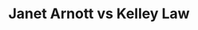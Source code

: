---
title: Janet Arnott vs Kelley Law
player1:
  name: Arnott, Janet
  percent: 81
  wins: 5
  losses: 1
player2:
  name: Law, Kelley
  percent: 69
  wins: 1
  losses: 5
games:
- player1:
    team: MB
    position: Lead
    percent: 78
    win: 1
    loss: 0
  player2:
    team: BC
    position: Third
    percent: 79
    win: 0
    loss: 1
  event: Hearts
  year: 1992
  draw: Round Robin(9)
  score: MB 5 - BC 2
- player1:
    team: MB
    position: Lead
    percent: 82
    win: 1
    loss: 0
  player2:
    team: BC
    position: Third
    percent: 50
    win: 0
    loss: 1
  event: Hearts
  year: 1992
  draw: Playoff(18)
  score: MB 7 - BC 6
- player1:
    team: MB
    position: Lead
    percent: 82
    win: 1
    loss: 0
  player2:
    team: BC
    position: Third
    percent: 78
    win: 0
    loss: 1
  event: Hearts
  year: 1995
  draw: Round Robin(16)
  score: MB 5 - BC 4
- player1:
    team: MB
    position: Lead
    percent: 92
    win: 1
    loss: 0
  player2:
    team: BC
    position: Fourth
    percent: 67
    win: 0
    loss: 1
  event: Hearts
  year: 2000
  draw: Round Robin(6)
  score: BC 5 - MB 11
- player1:
    team: MB
    position: Lead
    percent: 74
    win: 0
    loss: 1
  player2:
    team: BC
    position: Fourth
    percent: 69
    win: 1
    loss: 0
  event: Hearts
  year: 2000
  draw: Semi-Final(21)
  score: MB 6 - BC 7
- player1:
    team: MB
    position: Lead
    percent: 85
    win: 1
    loss: 0
  player2:
    team: BC
    position: Fourth
    percent: 69
    win: 0
    loss: 1
  event: Hearts
  year: 2007
  draw: Round Robin(11)
  score: MB 11 - BC 5
- player1:
    team: LAL
    position: Lead
    percent: 70
    win: 0
    loss: 1
  player2:
    team: LAW
    position: Fourth
    percent: 75
    win: 1
    loss: 0
  event: Trials (Women)
  year: 1997
  draw: Round Robin(2)
  score: LAL 4 - LAW 8
---